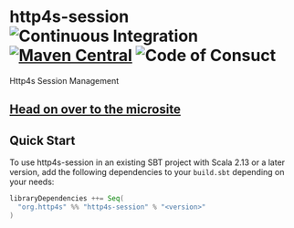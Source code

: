 # http4s-session ![Continuous Integration](https://github.com/http4s/http4s-session/workflows/Continuous%20Integration/badge.svg) [![Maven Central](https://maven-badges.herokuapp.com/maven-central/org.http4s/http4s-session_2.13/badge.svg)](https://maven-badges.herokuapp.com/maven-central/org.http4s/http4s-session_2.13) ![Code of Consuct](https://img.shields.io/badge/Code%20of%20Conduct-Scala-blue.svg) 
Http4s Session Management

## [Head on over to the microsite](https://http4s.github.io/http4s-session)
## Quick Start

To use http4s-session in an existing SBT project with Scala 2.13 or a later version, add the following dependencies to your
`build.sbt` depending on your needs:

```scala
libraryDependencies ++= Seq(
  "org.http4s" %% "http4s-session" % "<version>"
)
```
